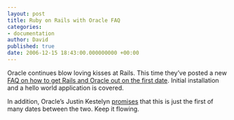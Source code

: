 ```yaml
---
layout: post
title: Ruby on Rails with Oracle FAQ
categories:
- documentation
author: David
published: true
date: 2006-12-15 18:43:00.000000000 +00:00
---
```

<p>Oracle continues blow loving kisses at Rails. This time they&#8217;ve posted a new <a href="http://www.oracle.com/technology/pub/articles/saternos-ror-faq.html"><span class="caps">FAQ</span> on how to get Rails and Oracle out on the first date</a>. Initial installation and a hello world application is covered.</p>
<p>In addition, Oracle&#8217;s Justin Kestelyn <a href="http://blogs.oracle.com/otn/2006/12/06#a351">promises</a> that this is just the first of many dates between the two. Keep it flowing.</p>